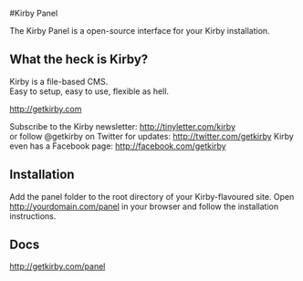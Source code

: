 #Kirby Panel

The Kirby Panel is a open-source interface for your Kirby installation.

## What the heck is Kirby?

Kirby is a file-based CMS.   
Easy to setup, easy to use, flexible as hell.

<http://getkirby.com>

Subscribe to the Kirby newsletter: <http://tinyletter.com/kirby>    
or follow @getkirby on Twitter for updates: <http://twitter.com/getkirby>
Kirby even has a Facebook page: <http://facebook.com/getkirby>

## Installation

Add the panel folder to the root directory of your Kirby-flavoured site. Open http://yourdomain.com/panel in your browser and follow the installation instructions. 

## Docs

<http://getkirby.com/panel>  